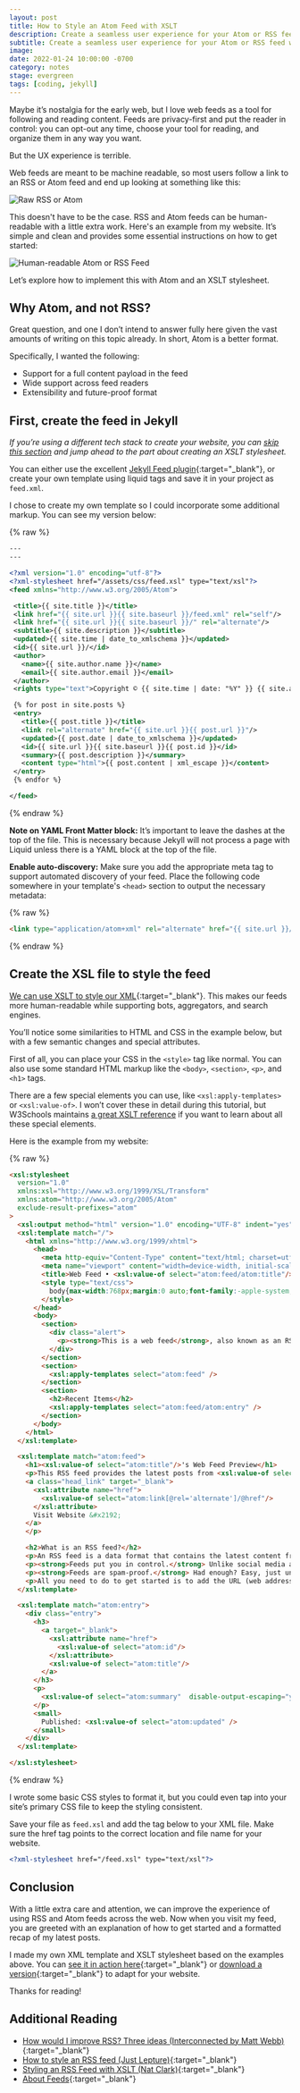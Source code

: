 ```yaml
---
layout: post
title: How to Style an Atom Feed with XSLT
description: Create a seamless user experience for your Atom or RSS feed with XLST stylesheets.
subtitle: Create a seamless user experience for your Atom or RSS feed with XLST stylesheets.
image:
date: 2022-01-24 10:00:00 -0700
category: notes
stage: evergreen
tags: [coding, jekyll]
---
```


Maybe it’s nostalgia for the early web, but I love web feeds as a tool for following and reading content. Feeds are privacy-first and put the reader in control: you can opt-out any time, choose your tool for reading, and organize them in any way you want.

But the UX experience is terrible.

Web feeds are meant to be machine readable, so most users follow a link to an RSS or Atom feed and end up looking at something like this:

![Raw RSS or Atom][image-1]

This doesn't have to be the case. RSS and Atom feeds can be human-readable with a little extra work. Here's an example from my website. It’s simple and clean and provides some essential instructions on how to get started:

![Human-readable Atom or RSS Feed][image-2]

Let’s explore how to implement this with Atom and an XSLT stylesheet.

## Why Atom, and not RSS?

Great question, and one I don’t intend to answer fully here given the vast amounts of writing on this topic already. In short, Atom is a better format.

Specifically, I wanted the following:

- Support for a full content payload in the feed
- Wide support across feed readers
- Extensibility and future-proof format

## First, create the feed in Jekyll

_If you’re using a different tech stack to create your website, you can [skip this section][1] and jump ahead to the part about creating an XSLT stylesheet._

You can either use the excellent [Jekyll Feed plugin][2]{:target="\_blank"}, or create your own template using liquid tags and save it in your project as `feed.xml`.

I chose to create my own template so I could incorporate some additional markup. You can see my version below:

{% raw %}
```xml
---
---

<?xml version="1.0" encoding="utf-8"?>
<?xml-stylesheet href="/assets/css/feed.xsl" type="text/xsl"?>
<feed xmlns="http://www.w3.org/2005/Atom">

 <title>{{ site.title }}</title>
 <link href="{{ site.url }}{{ site.baseurl }}/feed.xml" rel="self"/>
 <link href="{{ site.url }}{{ site.baseurl }}/" rel="alternate"/>
 <subtitle>{{ site.description }}</subtitle>
 <updated>{{ site.time | date_to_xmlschema }}</updated>
 <id>{{ site.url }}/</id>
 <author>
   <name>{{ site.author.name }}</name>
   <email>{{ site.author.email }}</email>
 </author>
 <rights type="text">Copyright © {{ site.time | date: "%Y" }} {{ site.author }}. All rights reserved.</rights>

 {% for post in site.posts %}
 <entry>
   <title>{{ post.title }}</title>
   <link rel="alternate" href="{{ site.url }}{{ post.url }}"/>
   <updated>{{ post.date | date_to_xmlschema }}</updated>
   <id>{{ site.url }}{{ site.baseurl }}{{ post.id }}</id>
   <summary>{{ post.description }}</summary>
   <content type="html">{{ post.content | xml_escape }}</content>
 </entry>
 {% endfor %}

</feed>
```
{% endraw %}

**Note on YAML Front Matter block:** It’s important to leave the dashes at the top of the file. This is necessary because Jekyll will not process a page with Liquid unless there is a YAML block at the top of the file.

**Enable auto-discovery:** Make sure you add the appropriate meta tag to support automated discovery of your feed. Place the following code somewhere in your template's `<head>` section to output the necessary metadata:

{% raw %}
```html
<link type="application/atom+xml" rel="alternate" href="{{ site.url }}/feed.xml" title="{{ site.title }}" />
```
{% endraw %}

## Create the XSL file to style the feed

[We can use XSLT to style our XML][3]{:target="\_blank"}. This makes our feeds more human-readable while supporting bots, aggregators, and search engines.

You’ll notice some similarities to HTML and CSS in the example below, but with a few semantic changes and special attributes.

First of all, you can place your CSS in the `<style>` tag like normal. You can also use some standard HTML markup like the `<body>`, `<section>`, `<p>`, and `<h1>` tags.

There are a few special elements you can use, like `<xsl:apply-templates>` or `<xsl:value-of>`. I won’t cover these in detail during this tutorial, but W3Schools maintains [a great XSLT reference][4] if you want to learn about all these special elements.

Here is the example from my website:

{% raw %}
```html
<xsl:stylesheet
  version="1.0"
  xmlns:xsl="http://www.w3.org/1999/XSL/Transform"
  xmlns:atom="http://www.w3.org/2005/Atom"
  exclude-result-prefixes="atom"
>
  <xsl:output method="html" version="1.0" encoding="UTF-8" indent="yes"/>
  <xsl:template match="/">
    <html xmlns="http://www.w3.org/1999/xhtml">
      <head>
        <meta http-equiv="Content-Type" content="text/html; charset=utf-8"/>
        <meta name="viewport" content="width=device-width, initial-scale=1, maximum-scale=1"/>
        <title>Web Feed • <xsl:value-of select="atom:feed/atom:title"/></title>
        <style type="text/css">
          body{max-width:768px;margin:0 auto;font-family:-apple-system,BlinkMacSystemFont,"Segoe UI",Helvetica,Arial,sans-serif,"Apple Color Emoji","Segoe UI Emoji","Segoe UI Symbol";font-size:16px;line-height:1.5em}section{margin:30px 15px}h1{font-size:2em;margin:.67em 0;line-height:1.125em}h2{border-bottom:1px solid #eaecef;padding-bottom:.3em}.alert{background:#fff5b1;padding:4px 12px;margin:0 -12px}a{text-decoration:none}.entry h3{margin-bottom:0}.entry p{margin:4px 0}
        </style>
      </head>
      <body>
        <section>
          <div class="alert">
            <p><strong>This is a web feed</strong>, also known as an RSS feed. <strong>Subscribe</strong> by copying the URL from the address bar into your newsreader app.</p>
          </div>
        </section>
        <section>
          <xsl:apply-templates select="atom:feed" />
        </section>
        <section>
          <h2>Recent Items</h2>
          <xsl:apply-templates select="atom:feed/atom:entry" />
        </section>
      </body>
    </html>
  </xsl:template>

  <xsl:template match="atom:feed">
    <h1><xsl:value-of select="atom:title"/>'s Web Feed Preview</h1>
    <p>This RSS feed provides the latest posts from <xsl:value-of select="atom:title"/>'s blog.
    <a class="head_link" target="_blank">
      <xsl:attribute name="href">
        <xsl:value-of select="atom:link[@rel='alternate']/@href"/>
      </xsl:attribute>
      Visit Website &#x2192;
    </a>
    </p>

    <h2>What is an RSS feed?</h2>
    <p>An RSS feed is a data format that contains the latest content from a website, blog, or podcast. You can use feeds to <strong>subscribe</strong> to websites and get the <strong>latest content in one place</strong>.</p>
    <p><strong>Feeds put you in control.</strong> Unlike social media apps, there is no algorithm deciding whether or not you see new content from your favorite creators.</p>
    <p><strong>Feeds are spam-proof.</strong> Had enough? Easy, just unsubscribe from the feed.</p>
    <p>All you need to do to get started is to add the URL (web address) for this feed to a special app called a newsreader. Visit <a href="https://aboutfeeds.com/">About Feeds</a> to get started with newsreaders and subscribing. It’s free. </p>
  </xsl:template>

  <xsl:template match="atom:entry">
    <div class="entry">
      <h3>
        <a target="_blank">
          <xsl:attribute name="href">
            <xsl:value-of select="atom:id"/>
          </xsl:attribute>
          <xsl:value-of select="atom:title"/>
        </a>
      </h3>
      <p>
        <xsl:value-of select="atom:summary"  disable-output-escaping="yes" />
      </p>
      <small>
        Published: <xsl:value-of select="atom:updated" />
      </small>
    </div>
  </xsl:template>

</xsl:stylesheet>
```
{% endraw %}

I wrote some basic CSS styles to format it, but you could even tap into your site’s primary CSS file to keep the styling consistent.

Save your file as `feed.xsl` and add the tag below to your XML file. Make sure the href tag points to the correct location and file name for your website.

```xml
<?xml-stylesheet href="/feed.xsl" type="text/xsl"?>
```

## Conclusion

With a little extra care and attention, we can improve the experience of using RSS and Atom feeds across the web. Now when you visit my feed, you are greeted with an explanation of how to get started and a formatted recap of my latest posts.

I made my own XML template and XSLT stylesheet based on the examples above. You can [see it in action here][5]{:target="_blank"} or [download a version][6]{:target="_blank"} to adapt for your website.

Thanks for reading!

## Additional Reading
* [How would I improve RSS? Three ideas (Interconnected by Matt Webb)][7]{:target="\_blank"}
* [How to style an RSS feed (Just Lepture)][8]{:target="\_blank"}
* [Styling an RSS Feed with XSLT (Nat Clark)][9]{:target="\_blank"}
* [About Feeds][10]{:target="\_blank"}

[1]:	#create-the-xsl-file-to-style-the-feed
[2]:	https://github.com/jekyll/jekyll-feed "Jekyll Feed"
[3]:	https://docs.microsoft.com/en-us/previous-versions/windows/desktop/ms759096%28v=vs.85%29 "What Is XSLT?"
[4]:	https://www.w3schools.com/xml/xsl_elementref.asp "XSLT Reference"
[5]:	https://andrewstiefel.com/feed.xml "Andrew Stiefel's Feed"
[6]:	https://gist.github.com/andrewstiefel/57a0a400aa2deb6c9fe18c6da4e16e0f "Github Gist"
[7]:	https://interconnected.org/home/2020/07/29/improving_rss "Interconnected by Matt Webb"
[8]:	https://lepture.com/en/2019/rss-style-with-xsl "Just Lepture"
[9]:	https://natclark.com/tutorials/xslt-style-rss-feed/ "Nat Clark"
[10]:	https://aboutfeeds.com/ "About Feeds"

[image-1]:	/assets/uploads/raw-atom-rss.png
[image-2]:	/assets/uploads/human-readable-atom-feed.png
